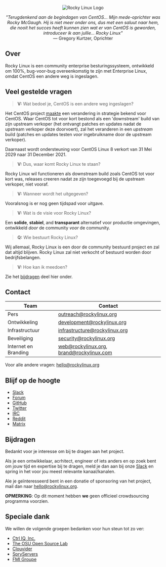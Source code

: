 <p align="center">
<img src="https://media.githubusercontent.com/media/rocky-linux/branding/main/logo-text-light%402x.png" alt="Rocky Linux Logo">
</p>

<p align="center"><i>"Terugdenkend aan de begindagen van CentOS... Mijn mede-oprichter was Rocky McGaugh. Hij is niet meer onder ons, dus met een saluut naar hem, die nooit het succes heeft kunnen zien wat er van CentOS is geworden, introduceer ik aan jullie... Rocky Linux"</i><br>
— Gregory Kurtzer, Oprichter
</p>

## Over

Rocky Linux is een community enterprise besturingssysteem, ontwikkeld om 100%, bug-voor-bug overeenkomstig te zijn met Enterprise Linux, omdat CentOS een andere weg is ingeslagen.

## Veel gestelde vragen

> **V:** Wat bedoel je, CentOS is een andere weg ingeslagen?

Het CentOS project [maakte](https://blog.centos.org/2020/12/future-is-centos-stream/) een verandering in strategie bekend voor CentOS. Waar CentOS tot voor kort bestond als een 'downstream' build van zijn upstream verkoper (het ontvangt patches en updates nadat de upstream verkoper deze doorvoert), zal het veranderen in een *upstream* build (patches en updates testen *voor* ingebruikname door de upstream verkoper). 

Daarnaast wordt ondersteuning voor CentOS Linux 8 verkort van 31 Mei 2029 naar 31 December 2021.

> **V:** Dus, waar komt Rocky Linux te staan?

Rocky Linux wil functioneren als downstream build zoals CentOS tot voor kort was, releases creeren nadat ze zijn toegevoegd bij de upstream verkoper, niet vooraf.

> **V:** Wanneer wordt het uitgegeven?

Vooralsnog is er nog geen tijdspad voor uitgave.

> **V:** Wat is de visie voor Rocky Linux?

Een **solide**, **stabiel**, and **transparant** alternatief voor productie omgevingen, ontwikkeld *door* de community *voor* de community.

> **Q:** Wie bestuurt Rocky Linux?

Wij allemaal, Rocky Linux is een door de community bestuurd project en zal dat altijd blijven. Rocky Linux zal niet verkocht of bestuurd worden door bedrijfsbelangen.

> **V:** Hoe kan ik meedoen?

Zie het [bijdragen](#Bijdragen) deel hier onder.

## Contact

| Team                          | Contact                                   |
|-------------------------------|-------------------------------------------|
| Pers                          | outreach@rockylinux.org                   |
| Ontwikkeling                  | development@rockylinux.org                |
| Infrastructuur                | infrastructure@rockylinux.org             |
| Beveiliging                   | security@rockylinux.org                   |
| Internet en Branding          | web@rockylinux.org, brand@rockylinux.com  |


Voor alle andere vragen: hello@rockylinux.org

## Blijf op de hoogte

* [Slack](https://join.slack.com/t/hpcng/shared_invite/zt-k5z04bsh-1uqpaD1NsYVP73vzc3uKdQ)
* [Forum](https://forums.rockylinux.org/)
* [GitHub](https://github.com/rocky-linux/)
* [Twitter](https://twitter.com/rocky_linux)
* [IRC](https://webchat.freenode.net/?channels=rockylinux)
* [Reddit](https://www.reddit.com/r/RockyLinux)
* [Matrix](https://matrix.to/#/+rockylinux:matrix.org)

## Bijdragen

Bedankt voor je interesse om bij te dragen aan het project.

Als je een ontwikkelaar, acrhitect, engineer of iets anders en op zoek bent om jouw tijd en expertise bij te dragen, meld je dan aan bij onze [Slack](https://join.slack.com/t/hpcng/shared_invite/zt-k5z04bsh-1uqpaD1NsYVP73vzc3uKdQ) en spring in het voor jou meest relevante kanaal/kanalen.

Ale je geïnteresseerd bent in een donatie of sponsoring van het project, mail dan naar hello@rockylinux.org.

**OPMERKING**: Op dit moment hebben **we** geen officieel crowdsourcing programma voorzien.

## Speciale dank

We willen de volgende groepen bedanken voor hun steun tot zo ver:
* [Ctrl IQ, Inc.](https://www.ctrl-cmd.com)
* [The OSU Open Source Lab](https://osuosl.org/)
* [Clouvider](https://www.clouvider.co.uk/)
* [SpryServers](https://www.spryservers.net/)
* [FMI Groupe](https://www.fmi.fr/)
